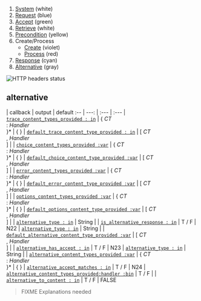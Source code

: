 1. [System](README_system.md) (white)
1. [Request](README_request.md) (blue)
1. [Accept](README_accept.md) (green)
1. [Retrieve](README_retrieve.md) (white)
1. [Precondition](README_precondition.md) (yellow)
1. Create/Process
    * [Create](README_create.md) (violet)
    * [Process](README_process.md) (red)
1. [Response](README_response.md) (cyan)
1. [Alternative](README_alternative.md) (gray)

![HTTP headers status](https://rawgithub.com/for-GET/http-decision-diagram/master/httpdd.png)

## alternative

 | callback | output | default
:-- | ---: | :--- | :---
 | [`trace_content_types_provided : in`](#trace_content_types_provided--in) | { *CT*<br>: *Handler*<br>}\* | { }
 | [`default_trace_content_type_provided : in`](#default_trace_content_type_provided--in) | [ *CT*<br>, *Handler*<br>] |
 | [`choice_content_types_provided :var`](#choice_content_types_provided-var) | { *CT*<br>: *Handler*<br>}\* | { }
 | [`default_choice_content_type_provided :var`](#default_choice_content_type_provided-var) | [ *CT*<br>, *Handler*<br>] |
 | [`error_content_types_provided :var`](#error_content_types_provided-var) | { *CT*<br>: *Handler*<br>}\* | { }
 | [`default_error_content_type_provided :var`](#default_error_content_type_provided-var) | [ *CT*<br>, *Handler*<br>] |
 | [`options_content_types_provided :var`](#trace_content_types_provided-var) | { *CT*<br>: *Handler*<br>}\* | { }
 | [`default_options_content_type_provided :var`](#default_trace_content_type_provided-var) | [ *CT*<br>, *Handler*<br>] |
 | [`alternative_type : in`](#alternative_type--in) | String |
 | [`is_alternative_response : in`](#is_alternative_response--in) | T / F |
N22 | [`alternative_type : in`](#alternative_type--in) | String |
 | [`default_alternative_content_type_provided :var`](#default_alternative_content_type_provided-var) | [ *CT*<br>, *Handler*<br>] |
 | [`alternative_has_accept : in`](#alternative_has_accept--in) | T / F |
N23 | [`alternative_type : in`](#alternative_type--in) | String |
 | [`alternative_content_types_provided :var`](#alternative_content_types_provided-var) | { *CT*<br>: *Handler*<br>}\* | { }
 | [`alternative_accept_matches : in`](#alternative_accept_matches--in) | T / F |
N24 | [`alternative_content_types_provided:handler :bin`](#alternative_content_types_provided-handler-var) | T / F |
 | [`alternative_to_content : in`](#alternative_to_content--in) | T / F | FALSE

> FIXME Explanations needed
